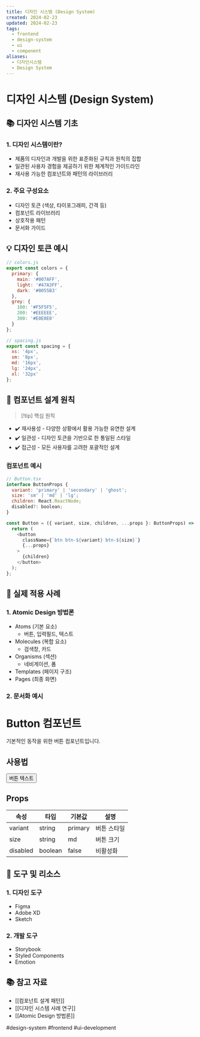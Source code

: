 ```yaml
---
title: 디자인 시스템 (Design System)
created: 2024-02-23
updated: 2024-02-23
tags:
  - frontend
  - design-system
  - ui
  - component
aliases:
  - 디자인시스템
  - Design System
---
```


# 디자인 시스템 (Design System)

## 📚 디자인 시스템 기초

### 1. 디자인 시스템이란?

- 제품의 디자인과 개발을 위한 표준화된 규칙과 원칙의 집합
- 일관된 사용자 경험을 제공하기 위한 체계적인 가이드라인
- 재사용 가능한 컴포넌트와 패턴의 라이브러리

### 2. 주요 구성요소

- 디자인 토큰 (색상, 타이포그래피, 간격 등)
- 컴포넌트 라이브러리
- 상호작용 패턴
- 문서화 가이드

## 💡 디자인 토큰 예시

```javascript
// colors.js
export const colors = {
  primary: {
    main: '#007AFF',
    light: '#47A3FF',
    dark: '#0055B3'
  },
  grey: {
    100: '#F5F5F5',
    200: '#EEEEEE',
    300: '#E0E0E0'
  }
};

// spacing.js
export const spacing = {
  xs: '4px',
  sm: '8px',
  md: '16px',
  lg: '24px',
  xl: '32px'
};
```

## 🎨 컴포넌트 설계 원칙

> [!tip] 핵심 원칙

- ✔️ 재사용성 - 다양한 상황에서 활용 가능한 유연한 설계
- ✔️ 일관성 - 디자인 토큰을 기반으로 한 통일된 스타일
- ✔️ 접근성 - 모든 사용자를 고려한 포괄적인 설계

### 컴포넌트 예시

```javascript
// Button.tsx
interface ButtonProps {
  variant: 'primary' | 'secondary' | 'ghost';
  size: 'sm' | 'md' | 'lg';
  children: React.ReactNode;
  disabled?: boolean;
}

const Button = ({ variant, size, children, ...props }: ButtonProps) => {
  return (
    <button 
      className={`btn btn-${variant} btn-${size}`}
      {...props}
    >
      {children}
    </button>
  );
};
```
## 📱 실제 적용 사례

### 1. Atomic Design 방법론

- Atoms (기본 요소)
    - 버튼, 입력필드, 텍스트
- Molecules (복합 요소)
    - 검색창, 카드
- Organisms (섹션)
    - 네비게이션, 폼
- Templates (페이지 구조)
- Pages (최종 화면)

### 2. 문서화 예시

# Button 컴포넌트

기본적인 동작을 위한 버튼 컴포넌트입니다.

## 사용법
<Button variant="primary" size="md">
  버튼 텍스트
</Button>

## Props
| 속성    | 타입    | 기본값  | 설명        |
|---------|---------|---------|-------------|
| variant | string  | primary | 버튼 스타일 |
| size    | string  | md      | 버튼 크기   |
| disabled| boolean | false   | 비활성화    |

## 🔧 도구 및 리소스

### 1. 디자인 도구

- Figma
- Adobe XD
- Sketch

### 2. 개발 도구

- Storybook
- Styled Components
- Emotion

## 📚 참고 자료

- [[컴포넌트 설계 패턴]]
- [[디자인 시스템 사례 연구]]
- [[Atomic Design 방법론]]

#design-system #frontend #ui-development